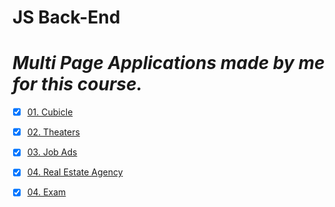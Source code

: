 # JS Back-End
 
<h1><i>Multi Page Applications madе by me for this course.</i></h1> 

- [x] [01. Cubicle](Cubicle-Workshop)
- [x] [02. Theaters](Theaters%20-%20App)
- [x] [03. Job Ads](Job%20Ads%20-%20App)
- [x] [04. Real Estate Agency](Real%20Estate%20Agency%20-%20App)
- [x] [04. Exam](Final%20Exam)

